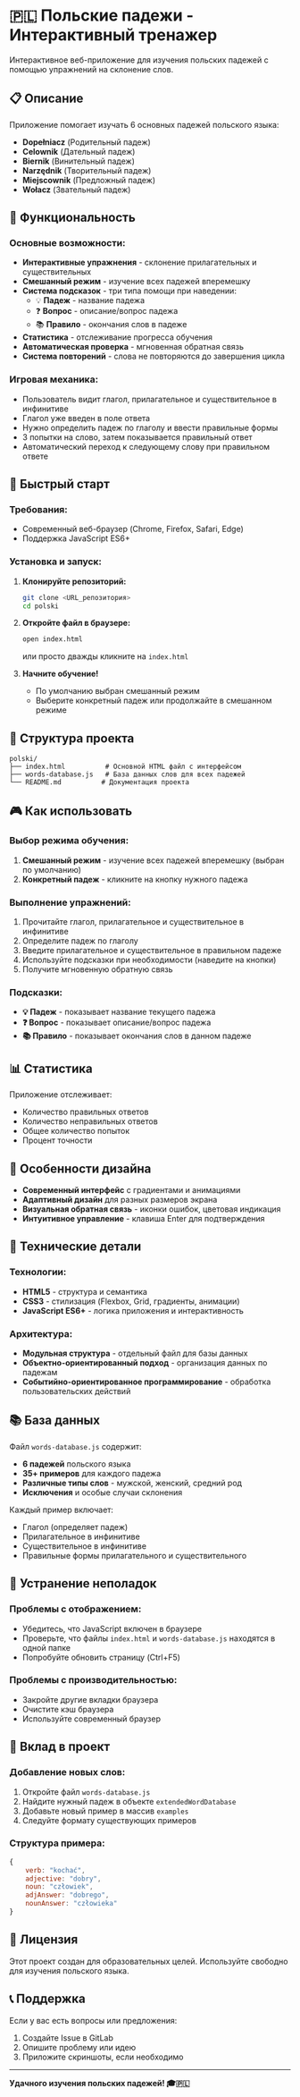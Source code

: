 # 🇵🇱 Польские падежи - Интерактивный тренажер

Интерактивное веб-приложение для изучения польских падежей с помощью упражнений на склонение слов.

## 📋 Описание

Приложение помогает изучать 6 основных падежей польского языка:

-   **Dopełniacz** (Родительный падеж)
-   **Celownik** (Дательный падеж)
-   **Biernik** (Винительный падеж)
-   **Narzędnik** (Творительный падеж)
-   **Miejscownik** (Предложный падеж)
-   **Wołacz** (Звательный падеж)

## 🎯 Функциональность

### Основные возможности:

-   **Интерактивные упражнения** - склонение прилагательных и существительных
-   **Смешанный режим** - изучение всех падежей вперемешку
-   **Система подсказок** - три типа помощи при наведении:
    -   💡 **Падеж** - название падежа
    -   ❓ **Вопрос** - описание/вопрос падежа
    -   📚 **Правило** - окончания слов в падеже
-   **Статистика** - отслеживание прогресса обучения
-   **Автоматическая проверка** - мгновенная обратная связь
-   **Система повторений** - слова не повторяются до завершения цикла

### Игровая механика:

-   Пользователь видит глагол, прилагательное и существительное в инфинитиве
-   Глагол уже введен в поле ответа
-   Нужно определить падеж по глаголу и ввести правильные формы
-   3 попытки на слово, затем показывается правильный ответ
-   Автоматический переход к следующему слову при правильном ответе

## 🚀 Быстрый старт

### Требования:

-   Современный веб-браузер (Chrome, Firefox, Safari, Edge)
-   Поддержка JavaScript ES6+

### Установка и запуск:

1. **Клонируйте репозиторий:**

    ```bash
    git clone <URL_репозитория>
    cd polski
    ```

2. **Откройте файл в браузере:**

    ```bash
    open index.html
    ```

    или просто дважды кликните на `index.html`

3. **Начните обучение!**
    - По умолчанию выбран смешанный режим
    - Выберите конкретный падеж или продолжайте в смешанном режиме

## 📁 Структура проекта

```
polski/
├── index.html          # Основной HTML файл с интерфейсом
├── words-database.js   # База данных слов для всех падежей
└── README.md          # Документация проекта
```

## 🎮 Как использовать

### Выбор режима обучения:

1. **Смешанный режим** - изучение всех падежей вперемешку (выбран по умолчанию)
2. **Конкретный падеж** - кликните на кнопку нужного падежа

### Выполнение упражнений:

1. Прочитайте глагол, прилагательное и существительное в инфинитиве
2. Определите падеж по глаголу
3. Введите прилагательное и существительное в правильном падеже
4. Используйте подсказки при необходимости (наведите на кнопки)
5. Получите мгновенную обратную связь

### Подсказки:

-   **💡 Падеж** - показывает название текущего падежа
-   **❓ Вопрос** - показывает описание/вопрос падежа
-   **📚 Правило** - показывает окончания слов в данном падеже

## 📊 Статистика

Приложение отслеживает:

-   Количество правильных ответов
-   Количество неправильных ответов
-   Общее количество попыток
-   Процент точности

## 🎨 Особенности дизайна

-   **Современный интерфейс** с градиентами и анимациями
-   **Адаптивный дизайн** для разных размеров экрана
-   **Визуальная обратная связь** - иконки ошибок, цветовая индикация
-   **Интуитивное управление** - клавиша Enter для подтверждения

## 🔧 Технические детали

### Технологии:

-   **HTML5** - структура и семантика
-   **CSS3** - стилизация (Flexbox, Grid, градиенты, анимации)
-   **JavaScript ES6+** - логика приложения и интерактивность

### Архитектура:

-   **Модульная структура** - отдельный файл для базы данных
-   **Объектно-ориентированный подход** - организация данных по падежам
-   **Событийно-ориентированное программирование** - обработка пользовательских действий

## 📚 База данных

Файл `words-database.js` содержит:

-   **6 падежей** польского языка
-   **35+ примеров** для каждого падежа
-   **Различные типы слов** - мужской, женский, средний род
-   **Исключения** и особые случаи склонения

Каждый пример включает:

-   Глагол (определяет падеж)
-   Прилагательное в инфинитиве
-   Существительное в инфинитиве
-   Правильные формы прилагательного и существительного

## 🐛 Устранение неполадок

### Проблемы с отображением:

-   Убедитесь, что JavaScript включен в браузере
-   Проверьте, что файлы `index.html` и `words-database.js` находятся в одной папке
-   Попробуйте обновить страницу (Ctrl+F5)

### Проблемы с производительностью:

-   Закройте другие вкладки браузера
-   Очистите кэш браузера
-   Используйте современный браузер

## 🤝 Вклад в проект

### Добавление новых слов:

1. Откройте файл `words-database.js`
2. Найдите нужный падеж в объекте `extendedWordDatabase`
3. Добавьте новый пример в массив `examples`
4. Следуйте формату существующих примеров

### Структура примера:

```javascript
{
    verb: "kochać",
    adjective: "dobry",
    noun: "człowiek",
    adjAnswer: "dobrego",
    nounAnswer: "człowieka"
}
```

## 📄 Лицензия

Этот проект создан для образовательных целей. Используйте свободно для изучения польского языка.

## 📞 Поддержка

Если у вас есть вопросы или предложения:

1. Создайте Issue в GitLab
2. Опишите проблему или идею
3. Приложите скриншоты, если необходимо

---

**Удачного изучения польских падежей! 🎓🇵🇱**
